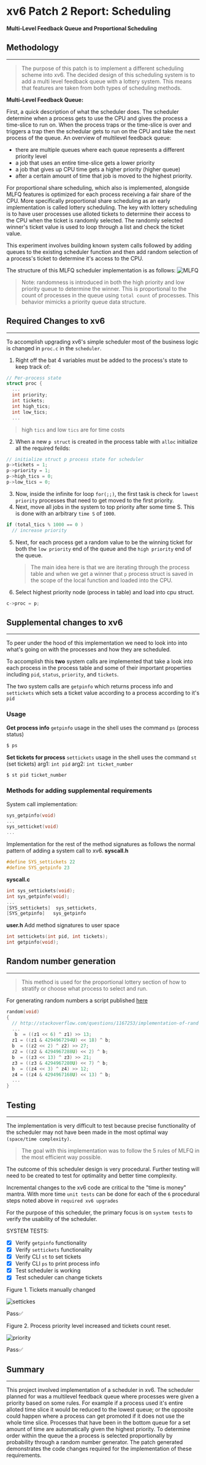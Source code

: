 # xv6 Patch 2 Report: Scheduling
**Multi-Level Feedback Queue and Proportional Scheduling**

## Methodology
---
>The purpose of this patch is to implement a different scheduling scheme into xv6. The decided design of this scheduling system is to add a multi level feedback queue with a lottery system. This means that features are taken from both types of scheduling methods. 

**Multi-Level Feedback Queue:**

First, a quick description of what the scheduler does. The scheduler determine when a process gets to use the CPU and gives the process a time-slice to run on. When the process traps or the time-slice is over and triggers a trap then the schedular gets to run on the CPU and take the next process of the queue. An overview of multilevel feedback queue:
- there are multiple queues where each queue represents a different priority level
- a job that uses an entire time-slice gets a lower priority
- a job that gives up CPU time gets a higher priority (higher queue)
- after a certain amount of time that job is moved to the highest priority.

For proportional share scheduling, which also is implemented, alongside MLFQ features is optimized for each process receiving a fair share of the CPU. More specifically proportional share scheduling as an early implementation is called lottery scheduling. The key with lottery scheduling is to have user processes use alloted tickets to determine their access to the CPU when the ticket is randomly selected. The randomly selected winner's ticket value is used to loop through a list and check the ticket value.

This experiment involves building known system calls followed by adding queues to the existing scheduler function and then add random selection of a process's ticket to determine it's access to the CPU.

The structure of this MLFQ scheduler implementation is as follows:
![MLFQ](https://github.com/ztbochanski/xv6-mlfq-lottery-scheduler/raw/main/images/mlfq.png)

>Note: randomness is introduced in both the high priority and low priority queue to determine the winner. This is proportional to the count of processes in the queue using `total count` of processes. This behavior mimicks a priority queue data structure. 
## Required Changes to xv6
---
To accomplish upgrading xv6's simple scheduler most of the business logic is changed in `proc.c` in the `scheduler`.

1. Right off the bat 4 variables must be added to the process's state to keep track of:
```c
// Per-process state
struct proc {
  ...
  int priority;
  int tickets;
  int high_tics;
  int low_tics;
  ...
```
>high `tics` and low `tics` are for time costs

2. When a new `p struct` is created in the process table with `alloc` initialize all the required feilds:
```c
// initialize struct p process state for scheduler
p->tickets = 1;
p->priority = 1;
p->high_tics = 0;
p->low_tics = 0;
```

3. Now, inside the infinite for loop `for(;;)`, the first task is check for `lowest priority` processes that need to get moved to the first priority.
4. Next, move all jobs in the system to top priority after some time S. This is done with an arbitrary `time S` of `1000`. 
```c
if (total_tics % 1000 == 0 )
  // increase priority
```
5. Next, for each process get a random value to be the winning ticket for both the `low priority` end of the queue and the `high priority` end of the queue.
   >The main idea here is that we are iterating through the process table and when we get a winner that `p` process struct is saved in the scope of the local function and loaded into the CPU.
6. Select highest priority node (process in table) and load into cpu struct.
  ```c
  c->proc = p;
  ```

## Supplemental changes to xv6
---
To peer under the hood of this implementation we need to look into into what's going on with the processes and how they are scheduled.

To accomplish this **two** system calls are implemented that take a look into each process in the process table and some of their important properties including `pid`, `status`, `priority`, and `tickets`.

The two system calls are `getpinfo` which returns process info and `settickets` which sets a ticket value according to a process according to it's `pid`

### Usage

**Get process info**
`getpinfo` usage in the shell uses the command `ps` (process status)
```bash
$ ps
```

**Set tickets for process**
`settickets` usage in the shell uses the command `st` (set tickets)
arg1: `int pid`
arg2: `int ticket_number`
```bash
$ st pid ticket_number
```
### Methods for adding supplemental requirements 

System call implementation:
```c
sys_getpinfo(void)
...
sys_setticket(void)
...
```

Implementation for the rest of the method signatures as follows the normal pattern of adding a system call to xv6.
**syscall.h**
```c
#define SYS_settickets 22
#define SYS_getpinfo 23
```

**syscall.c**
```c
int sys_settickets(void);
int sys_getpinfo(void);
...
[SYS_settickets]  sys_settickets,
[SYS_getpinfo]   sys_getpinfo
```

**user.h**
Add method signatures to user space 
```c
int settickets(int pid, int tickets);
int getpinfo(void);
```

## Random number generation
---
>This method is used for the proportional lottery section of how to stratify or choose what process to select and run.

For generating random numbers a script published [here](https://github.com/joonlim/xv6/blob/master/random.c)
```c
random(void)
{
  // http://stackoverflow.com/questions/1167253/implementation-of-rand
  ...
   b  = ((z1 << 6) ^ z1) >> 13;
  z1 = ((z1 & 4294967294U) << 18) ^ b;
  b  = ((z2 << 2) ^ z2) >> 27; 
  z2 = ((z2 & 4294967288U) << 2) ^ b;
  b  = ((z3 << 13) ^ z3) >> 21;
  z3 = ((z3 & 4294967280U) << 7) ^ b;
  b  = ((z4 << 3) ^ z4) >> 12;
  z4 = ((z4 & 4294967168U) << 13) ^ b;
  ...
}
```
## Testing
---

The implementation is very difficult to test because precise functionality of the scheduler may not have been made in the most optimal way `(space/time complexity)`. 
>The goal with this implementation was to follow the 5 rules of MLFQ in the most efficient way possible. 

The outcome of this scheduler design is very procedural. Further testing will need to be created to test for optimality and better time complexity.

Incremental changes to the xv6 code are critical to the "time is money" mantra. With more time `unit tests` can be done for each of the `6` procedural steps noted above in `required xv6 upgrades`

For the purpose of this scheduler, the primary focus is on `system tests` to verify the usability of the scheduler.

SYSTEM TESTS:

- [x] Verify `getpinfo` functionality
- [x] Verify `settickets` functionality
- [x] Verify CLI `st` to set tickets
- [x] Verify CLI `ps` to print process info
- [x] Test scheduler is working
- [x] Test scheduler can change tickets

Figure 1. Tickets manually changed

 ![settickes](https://github.com/ztbochanski/xv6-mlfq-lottery-scheduler/raw/main/images/settickets.png)

Pass✅

Figure 2. Process priority level increased and tickets count reset.

 ![priority](https://github.com/ztbochanski/xv6-mlfq-lottery-scheduler/raw/main/images/priority.png)

Pass✅


## Summary
---
This project involved implementation of a scheduler in xv6. The scheduler planned for was a multilevel feedback queue where processes were given a priority based on some rules. For example if a process used it's entire alloted time slice it would be reduced to the lowest queue; or the opposite could happen where a process can get promoted if it does not use the whole time slice. Processes that have been in the bottom queue for a set amount of time are automatically given the highest priority. To determine order within the queue the a process is selected proportionally by probability through a random number generator. The patch generated demonstrates the code changes required for the implementation of these requirements.